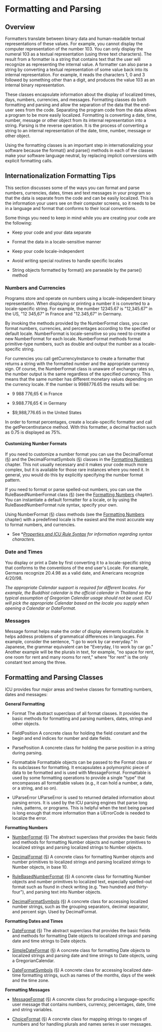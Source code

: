 # Formatting and Parsing

## Overview

Formatters translate between binary data and human-readable textual
representations of these values. For example, you cannot display the computer
representation of the number 103. You can only display the numeral 103 as a
textual representation (using three text characters). The result from a
formatter is a string that contains text that the user will recognize as
representing the internal value. A formatter can also parse a string by
converting a textual representation of some value back into its internal
representation. For example, it reads the characters 1, 0 and 3 followed by
something other than a digit, and produces the value 103 as an internal binary
representation.

These classes encapsulate information about the display of localized times,
days, numbers, currencies, and messages. Formatting classes do both formatting
and parsing and allow the separation of the data that the end-user sees from the
code. Separating the program code from the data allows a program to be more
easily localized. Formatting is converting a date, time, number, message or
other object from its internal representation into a string. Parsing is the
reverse operation. It is the process of converting a string to an internal
representation of the date, time, number, message or other object.

Using the formatting classes is an important step in internationalizing your
software because the format() and parse() methods in each of the classes make
your software language neutral, by replacing implicit conversions with explicit
formatting calls.

## Internationalization Formatting Tips

This section discusses some of the ways you can format and parse numbers,
currencies, dates, times and text messages in your program so that the data is
separate from the code and can be easily localized. This is the information your
users see on their computer screens, so it needs to be in a language and format
that conforms to their local conventions.

Some things you need to keep in mind while you are creating your code are the
following:

*   Keep your code and your data separate

*   Format the data in a locale-sensitive manner

*   Keep your code locale-independent

*   Avoid writing special routines to handle specific locales

*   String objects formatted by format() are parseable by the parse() method

### Numbers and Currencies

Programs store and operate on numbers using a locale-independent binary
representation. When displaying or printing a number it is converted to a
locale-specific string. For example, the number 12345.67 is "12,345.67" in the
US, "12 345,67" in France and "12.345,67" in Germany.

By invoking the methods provided by the NumberFormat class, you can format
numbers, currencies, and percentages according to the specified or default
locale. NumberFormat is locale-sensitive so you need to create a new
NumberFormat for each locale. NumberFormat methods format primitive-type
numbers, such as double and output the number as a locale-specific string.

For currencies you call getCurrencyInstance to create a formatter that returns a
string with the formatted number and the appropriate currency sign. Of course,
the NumberFormat class is unaware of exchange rates so, the number output is the
same regardless of the specified currency. This means that the same number has
different monetary values depending on the currency locale. If the number is
9988776.65 the results will be:

*   9 988 776,65 € in France

*   9.988.776,65 € in Germany

*   $9,988,776.65 in the United States

In order to format percentages, create a locale-specific formatter and call the
getPercentInstance method. With this formatter, a decimal fraction such as 0.75
is displayed as 75%.

#### Customizing Number Formats

If you need to customize a number format you can use the DecimalFormat (§) and
the DecimalFormatSymbols (§) classes in the [Formatting
Numbers](formatparse/numbers/index.md) chapter. This not usually necessary and
it makes your code much more complex, but it is available for those rare
instances where you need it. In general, you would do this by explicitly
specifying the number format pattern.

If you need to format or parse spelled-out numbers, you can use the
RuleBasedNumberFormat class (§) (see the [Formatting
Numbers](formatparse/numbers/index.md) chapter). You can instantiate a default
formatter for a locale, or by using the RuleBasedNumberFormat rule syntax,
specify your own.

Using NumberFormat (§) class methods (see the [Formatting
Numbers](formatparse/numbers/index.md) chapter) with a predefined locale is the
easiest and the most accurate way to format numbers, and currencies.

* See *[*Properties and ICU Rule Syntax*](strings/properties.md) *for
information regarding syntax characters.*

### Date and Times

You display or print a Date by first converting it to a locale-specific string
that conforms to the conventions of the end user's Locale. For example, Germans
recognize 20.4.98 as a valid date, and Americans recognize 4/20/98.

*The appropriate Calendar support is required for different locales. For
example, the Buddhist calendar is the official calendar in Thailand so the
typical assumption of Gregorian Calendar usage should not be used. ICU will pick
the appropriate Calendar based on the locale you supply when opening a Calendar
or DateFormat.*

### Messages

Message format helps make the order of display elements localizable. It helps
address problems of grammatical differences in languages. For example, consider
the sentence, "I go to work by car everyday." In Japanese, the grammar
equivalent can be "Everyday, I to work by car go." Another example will be the
plurals in text, for example, "no space for rent, one room for rent and many
rooms for rent," where "for rent" is the only constant text among the three.

## Formatting and Parsing Classes

ICU provides four major areas and twelve classes for formatting numbers, dates
and messages:

**General Formatting**

*   Format
    The abstract superclass of all format classes. It provides the basic methods
    for formatting and parsing numbers, dates, strings and other objects.

*   FieldPosition
    A concrete class for holding the field constant and the begin and end
    indices for number and date fields.

*   ParsePosition
    A concrete class for holding the parse position in a string during parsing.

*   Formattable
    Formattable objects can be passed to the Format class or its subclasses for
    formatting. It encapsulates a polymorphic piece of data to be formatted and
    is used with MessageFormat. Formattable is used by some formatting
    operations to provide a single "type" that encompasses all formattable
    values (e.g., it can hold a number, a date, or a string, and so on).

*   UParseError
    UParseError is used to returned detailed information about parsing errors.
    It is used by the ICU parsing engines that parse long rules, patterns, or
    programs. This is helpful when the text being parsed is long enough that
    more information than a UErrorCode is needed to localize the error.

**Formatting Numbers**

*   [NumberFormat](formatparse/numbers/index.md) (§)
    The abstract superclass that provides the basic fields and methods for
    formatting Number objects and number primitives to localized strings and
    parsing localized strings to Number objects.

*   [DecimalFormat](formatparse/numbers/index.md) (§)
    A concrete class for formatting Number objects and number primitives to
    localized strings and parsing localized strings to Number objects, in base
    10.

*   [RuleBasedNumberFormat](formatparse/numbers/index.md) (§)
    A concrete class for formatting Number objects and number primitives to
    localized text, especially spelled-out format such as found in check writing
    (e.g. "two hundred and thirty-four"), and parsing text into Number objects.

*   [DecimalFormatSymbols](formatparse/numbers/index.md) (§)
    A concrete class for accessing localized number strings, such as the
    grouping separators, decimal separator, and percent sign. Used by
    DecimalFormat.

**Formatting Dates and Times**

*   [DateFormat](formatparse/datetime/index.md) (§)
    The abstract superclass that provides the basic fields and methods for
    formatting Date objects to localized strings and parsing date and time
    strings to Date objects.

*   [SimpleDateFormat](formatparse/datetime/index.md) (§)
    A concrete class for formatting Date objects to localized strings and
    parsing date and time strings to Date objects, using a GregorianCalendar.

*   [DateFormatSymbols](formatparse/datetime/index.md) (§)
    A concrete class for accessing localized date-time formatting strings, such
    as names of the months, days of the week and the time zone.

**Formatting Messages**

*   [MessageFormat](formatparse/messages/index.md) (§)
    A concrete class for producing a language-specific user message that
    contains numbers, currency, percentages, date, time and string variables.

*   [ChoiceFormat](formatparse/messages/index.md) (§)
    A concrete class for mapping strings to ranges of numbers and for handling
    plurals and names series in user messages.
